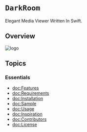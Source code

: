 # ``DarkRoom``

Elegant Media Viewer Written In Swift.

## Overview

![logo](DarkRoomLogo.png)


## Topics


### Essentials

- <doc:Features>
- <doc:Requirements>
- <doc:Installation>
- <doc:Sample>
- <doc:Usage>
- <doc:Inspiration>
- <doc:Contributors>
- <doc:License>


